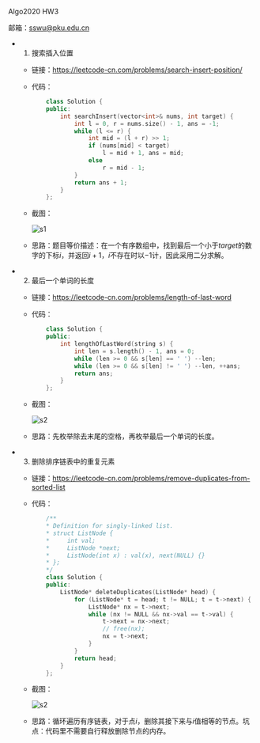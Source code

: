 Algo2020 HW3

邮箱：sswu@pku.edu.cn

- 1. 搜索插入位置
  - 链接：https://leetcode-cn.com/problems/search-insert-position/
  
  - 代码：
    ````c++
        class Solution {
        public:
            int searchInsert(vector<int>& nums, int target) {
                int l = 0, r = nums.size() - 1, ans = -1;
                while (l <= r) {
                    int mid = (l + r) >> 1;
                    if (nums[mid] < target)
                        l = mid + 1, ans = mid;
                    else
                        r = mid - 1;
                }
                return ans + 1;
            }
        };
    ````
    
  - 截图：
  
    ![s1](https://peanut-1256769371.cos.ap-chengdu.myqcloud.com/h3-1.png)
  
  - 思路：题目等价描述：在一个有序数组中，找到最后一个小于$target$的数字的下标$i$，并返回$i+1$，$i$不存在时以$-1$计，因此采用二分求解。

- 2. 最后一个单词的长度
  
  - 链接：https://leetcode-cn.com/problems/length-of-last-word
  
  - 代码：
    ````c++
        class Solution {
        public:
            int lengthOfLastWord(string s) {
                int len = s.length() - 1, ans = 0;
                while (len >= 0 && s[len] == ' ') --len;
                while (len >= 0 && s[len] != ' ') --len, ++ans;
                return ans;
            }
        };
    ````
    
  - 截图：
  
    ![s2](https://peanut-1256769371.cos.ap-chengdu.myqcloud.com/h3-2.png)
  
  - 思路：先枚举除去末尾的空格，再枚举最后一个单词的长度。 

- 3. 删除排序链表中的重复元素
  
  - 链接：https://leetcode-cn.com/problems/remove-duplicates-from-sorted-list
  
  - 代码：
    ````c++
        /**
        * Definition for singly-linked list.
        * struct ListNode {
        *     int val;
        *     ListNode *next;
        *     ListNode(int x) : val(x), next(NULL) {}
        * };
        */
        class Solution {
        public:
            ListNode* deleteDuplicates(ListNode* head) {
                for (ListNode* t = head; t != NULL; t = t->next) {
                    ListNode* nx = t->next;
                    while (nx != NULL && nx->val == t->val) {
                        t->next = nx->next;
                        // free(nx);
                        nx = t->next;
                    }
                }
                return head;
            }
        };
    ````
    
  - 截图：
  
    ![s2](https://peanut-1256769371.cos.ap-chengdu.myqcloud.com/h3-3.png)
  
  - 思路：循环遍历有序链表，对于点$i$，删除其接下来与$i$值相等的节点。坑点：代码里不需要自行释放删除节点的内存。

